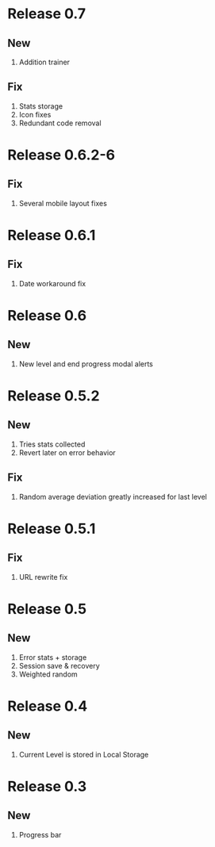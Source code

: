 # Release 0.7

## New

1. Addition trainer

## Fix

1. Stats storage
1. Icon fixes
1. Redundant code removal

# Release 0.6.2-6

## Fix

1. Several mobile layout fixes

# Release 0.6.1

## Fix

1. Date workaround fix

# Release 0.6

## New

1. New level and end progress modal alerts

# Release 0.5.2

## New

1. Tries stats collected
1. Revert later on error behavior

## Fix

1. Random average deviation greatly increased for last level

# Release 0.5.1

## Fix

1. URL rewrite fix

# Release 0.5

## New

1. Error stats + storage
1. Session save & recovery
1. Weighted random

# Release 0.4

## New

1. Current Level is stored in Local Storage

# Release 0.3

## New

1. Progress bar
